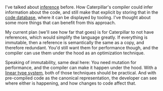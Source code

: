 I've talked about [inference](/daily/2024-07-21) before. How Caterpillar's
compiler could infer information about the code, and still make that explicit by
storing that in the [code database](/daily/2024-07-29), where it can be
displayed by tooling. I've thought about some more things that can benefit from
this approach.

My current plan (we'll see how far that goes) is for Caterpillar to not have
references, which would simplify the language greatly. If everything is
immutable, then a reference is semantically the same as a copy, and therefore
redundant. You'd still want them for performance though, and the compiler can
use them under the hood as an optimization technique.

Speaking of immutability, same deal here: You need mutation for performance, and
the compiler can make it happen under the hood. With a
[linear type system](/daily/2024-07-09), both of those techniques should be
practical. And with pre-compiled code as the canonical representation, the
developer can see where either is happening, and how changes to code affect
that.
